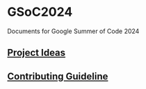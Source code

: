# GSoC2024
Documents for Google Summer of Code 2024

## [Project Ideas](https://github.com/openscilab/GSoC2024/blob/main/IDEAS.md)

## [Contributing Guideline](https://github.com/openscilab/GSoC2024/blob/main/.github/CONTRIBUTING.md)
